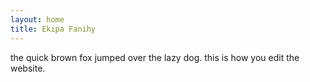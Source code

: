 ```yaml
---
layout: home
title: Ekipa Fanihy
---
```

the quick brown fox jumped over the lazy dog. this is how you edit the website.